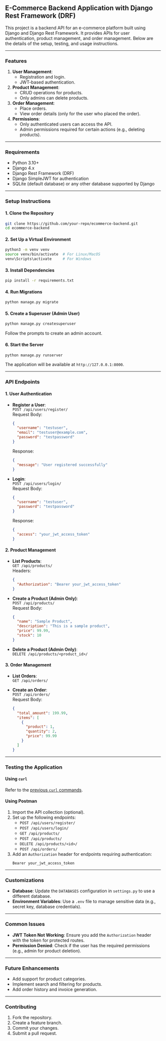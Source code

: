 ## E-Commerce Backend Application with Django Rest Framework (DRF)

This project is a backend API for an e-commerce platform built using Django and Django Rest Framework. It provides APIs for user authentication, product management, and order management. Below are the details of the setup, testing, and usage instructions.

---

### **Features**
1. **User Management**: 
   - Registration and login.
   - JWT-based authentication.
2. **Product Management**: 
   - CRUD operations for products.
   - Only admins can delete products.
3. **Order Management**:
   - Place orders.
   - View order details (only for the user who placed the order).
4. **Permissions**:
   - Only authenticated users can access the API.
   - Admin permissions required for certain actions (e.g., deleting products).

---

### **Requirements**

- Python 3.10+
- Django 4.x
- Django Rest Framework (DRF)
- Django SimpleJWT for authentication
- SQLite (default database) or any other database supported by Django

---

### **Setup Instructions**

#### 1. **Clone the Repository**
```bash
git clone https://github.com/your-repo/ecommerce-backend.git
cd ecommerce-backend
```

#### 2. **Set Up a Virtual Environment**
```bash
python3 -m venv venv
source venv/bin/activate  # For Linux/MacOS
venv\Scripts\activate     # For Windows
```

#### 3. **Install Dependencies**
```bash
pip install -r requirements.txt
```

#### 4. **Run Migrations**
```bash
python manage.py migrate
```

#### 5. **Create a Superuser (Admin User)**
```bash
python manage.py createsuperuser
```
Follow the prompts to create an admin account.

#### 6. **Start the Server**
```bash
python manage.py runserver
```

The application will be available at `http://127.0.0.1:8000`.

---

### **API Endpoints**

#### **1. User Authentication**
- **Register a User**:  
  `POST /api/users/register/`  
  Request Body:
  ```json
  {
    "username": "testuser",
    "email": "testuser@example.com",
    "password": "testpassword"
  }
  ```
  Response: 
  ```json
  {
    "message": "User registered successfully"
  }
  ```

- **Login**:  
  `POST /api/users/login/`  
  Request Body:
  ```json
  {
    "username": "testuser",
    "password": "testpassword"
  }
  ```
  Response:
  ```json
  {
    "access": "your_jwt_access_token"
  }
  ```

#### **2. Product Management**
- **List Products**:  
  `GET /api/products/`  
  Headers:  
  ```json
  {
    "Authorization": "Bearer your_jwt_access_token"
  }
  ```

- **Create a Product (Admin Only)**:  
  `POST /api/products/`  
  Request Body:
  ```json
  {
    "name": "Sample Product",
    "description": "This is a sample product",
    "price": 99.99,
    "stock": 10
  }
  ```

- **Delete a Product (Admin Only)**:  
  `DELETE /api/products/<product_id>/`  

#### **3. Order Management**
- **List Orders**:  
  `GET /api/orders/`  

- **Create an Order**:  
  `POST /api/orders/`  
  Request Body:
  ```json
  {
    "total_amount": 199.99,
    "items": [
      {
        "product": 1,
        "quantity": 2,
        "price": 99.99
      }
    ]
  }
  ```

---

### **Testing the Application**

#### Using `curl`
Refer to the [previous `curl` commands](#).

#### Using Postman
1. Import the API collection (optional).
2. Set up the following endpoints:
   - `POST /api/users/register/`
   - `POST /api/users/login/`
   - `GET /api/products/`
   - `POST /api/products/`
   - `DELETE /api/products/<id>/`
   - `POST /api/orders/`
3. Add an `Authorization` header for endpoints requiring authentication:
   ```text
   Bearer your_jwt_access_token
   ```

---

### **Customizations**

- **Database**: Update the `DATABASES` configuration in `settings.py` to use a different database.
- **Environment Variables**: Use a `.env` file to manage sensitive data (e.g., secret key, database credentials).

---

### **Common Issues**

- **JWT Token Not Working**: Ensure you add the `Authorization` header with the token for protected routes.
- **Permission Denied**: Check if the user has the required permissions (e.g., admin for product deletion).

---

### **Future Enhancements**
- Add support for product categories.
- Implement search and filtering for products.
- Add order history and invoice generation.

---

### **Contributing**

1. Fork the repository.
2. Create a feature branch.
3. Commit your changes.
4. Submit a pull request.
